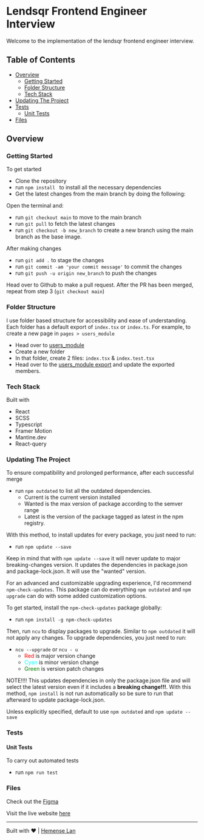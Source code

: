 # Lendsqr Frontend Engineer Interview

Welcome to the implementation of the lendsqr frontend engineer interview.

## Table of Contents

- [Overview](#overview)
  - [Getting Started](#getting-started)
  - [Folder Structure](#folder-structure)
  - [Tech Stack](#tech-stack)
- [Updating The Project](#updating-the-project)
- [Tests](#tests)
  - [Unit Tests](#unit-tests)
- [Files](files)

## Overview

### Getting Started

To get started

- Clone the repository
- run `npm install ` to install all the necessary dependencies
- Get the latest changes from the main branch by doing the following:

Open the terminal and:

- run `git checkout main` to move to the main branch
- run `git pull` to fetch the latest changes
- run `git checkout -b new_branch` to create a new branch using the main branch as the base image.

After making changes

- run `git add .` to stage the changes
- run `git commit -am 'your commit message'` to commit the changes
- run `git push -u origin new_branch` to push the changes

Head over to Github to make a pull request. After the PR has been merged, repeat from step 3 (`git checkout main`)

### Folder Structure

I use folder based structure for accessibility and ease of understanding. Each folder has a default export of `index.tsx` or `index.ts`.
For example, to create a new page in `pages > users_module`

- Head over to [users_module](./src/pages/users_module/pages)
- Create a new folder
- In that folder, create 2 files: `index.tsx` & `index.test.tsx`
- Head over to the [users_module export](./src/pages/users_module/index.ts) and update the exported members.

### Tech Stack

Built with

- React
- SCSS
- Typescript
- Framer Motion
- Mantine.dev
- React-query

### Updating The Project

To ensure compatibility and prolonged performance, after each successful merge

- run `npm outdated` to list all the outdated dependencies.
  - Current is the current version installed
  - Wanted is the max version of package according to the semver range
  - Latest is the version of the package tagged as latest in the npm registry.

With this method, to install updates for every package, you just need to run:

- run `npm update --save`

Keep in mind that with `npm update --save` it will never update to major breaking-changes version. It updates the dependencies in package.json and package-lock.json. It will use the "wanted" version.

For an advanced and customizable upgrading experience, I'd recommend `npm-check-updates`. This package can do everything `npm outdated` and `npm upgrade` can do with some added customization options.

To get started, install the `npm-check-updates` package globally:

- run `npm install -g npm-check-updates`

Then, run `ncu` to display packages to upgrade. Similar to `npm outdated` it will not apply any changes. To upgrade dependencies, you just need to run:

- `ncu --upgrade` or `ncu - u`
  - <span style='color:red'>Red</span> is major version change
  - <span style='color:cyan'>Cyan</span> is minor version change
  - <span style='color:green'>Green</span> is version patch changes

NOTE!!!! This updates dependencies in only the package.json file and will select the latest version even if it includes a <strong>breaking change!!!</strong>. With this method, `npm install` is not run automatically so be sure to run that afterward to update package-lock.json.

Unless explicitly specified, default to use `npm outdated` and `npm update --save`

### Tests

#### Unit Tests

To carry out automated tests

- run `npm run test`

### Files

Check out the [Figma](https://www.figma.com/file/ZKILoCoIoy1IESdBpq3GNC/Lendsqr-Frontend-Engineering-Assessment?node-id=5530%3A2342&t=bqLxccP37zPX40rk-0)

Visit the live website [here](https://hemense-lan-lendsqr-fe-test.netlify.app/)

<hr >

Built with &hearts; | [Hemense Lan](mailto:lihemen@gmail.com)
